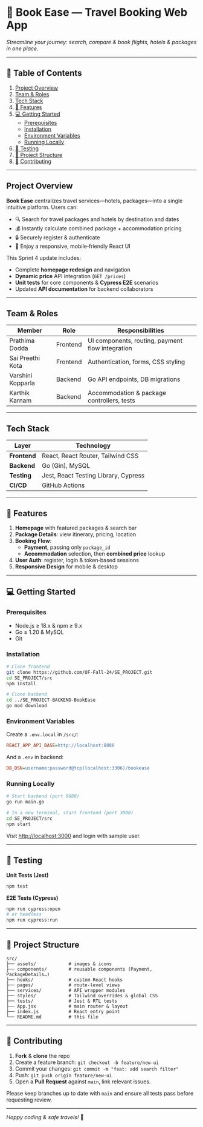 <p align="center">
  <h1>📖 Book Ease — Travel Booking Web App</h1>
  <p><em>Streamline your journey: search, compare & book flights, hotels & packages in one place.</em></p>
</p>

---

## 🚀 Table of Contents
1. [Project Overview](#project-overview)
2. [Team & Roles](#team--roles)
3. [Tech Stack](#tech-stack)
4. [🎯 Features](#-features)
5. [💻 Getting Started](#-getting-started)
   - [Prerequisites](#prerequisites)
   - [Installation](#installation)
   - [Environment Variables](#environment-variables)
   - [Running Locally](#running-locally)
6. [🧪 Testing](#-testing)
7. [📁 Project Structure](#-project-structure)
8. [🤝 Contributing](#-contributing)
---

## Project Overview
**Book Ease** centralizes travel services—hotels, packages—into a single intuitive platform. Users can:
- 🔍 Search for travel packages and hotels by destination and dates
- 💰 Instantly calculate combined package + accommodation pricing
- 🔒 Securely register & authenticate
- 📱 Enjoy a responsive, mobile‑friendly React UI

This Sprint 4 update includes:
- Complete **homepage redesign** and navigation
- **Dynamic price** API integration (`GET /prices`)
- **Unit tests** for core components & **Cypress E2E** scenarios
- Updated **API documentation** for backend collaborators

---

## Team & Roles
| Member              | Role       | Responsibilities          |
|---------------------|------------|---------------------------|
| Prathima Dodda      | Frontend   | UI components, routing, payment flow integration |
| Sai Preethi Kota    | Frontend   | Authentication, forms, CSS styling |
| Varshini Kopparla   | Backend    | Go API endpoints, DB migrations |
| Karthik Karnam      | Backend    | Accommodation & package controllers, tests |

---

## Tech Stack
| Layer          | Technology                           |
|----------------|--------------------------------------|
| **Frontend**   | React, React Router, Tailwind CSS    |
| **Backend**    | Go (Gin), MySQL                      |
| **Testing**    | Jest, React Testing Library, Cypress |
| **CI/CD**      | GitHub Actions                       |

---

## 🎯 Features
1. **Homepage** with featured packages & search bar
2. **Package Details**: view itinerary, pricing, location
3. **Booking Flow**:
   - **Payment**, passing only `package_id`
   - **Accommodation** selection, then **combined price** lookup
4. **User Auth**: register, login & token‑based sessions
5. **Responsive Design** for mobile & desktop

---

## 💻 Getting Started
### Prerequisites
- Node.js ≥ 18.x & npm ≥ 9.x
- Go ≥ 1.20 & MySQL
- Git

### Installation
```bash
# Clone frontend
git clone https://github.com/UF-Fall-24/SE_PROJECT.git
cd SE_PROJECT/src
npm install

# Clone backend
cd ../SE_PROJECT-BACKEND-BookEase
go mod download
```

### Environment Variables
Create a `.env.local` in `/src/`:
```ini
REACT_APP_API_BASE=http://localhost:8080
```
And a `.env` in backend:
```ini
DB_DSN=username:password@tcp(localhost:3306)/bookease
```

### Running Locally
```bash
# Start backend (port 8080)
go run main.go

# In a new terminal, start frontend (port 3000)
cd SE_PROJECT/src
npm start
```
Visit <http://localhost:3000> and login with sample user.

---

## 🧪 Testing
**Unit Tests (Jest)**
```bash
npm test
```

**E2E Tests (Cypress)**
```bash
npm run cypress:open
# or headless
npm run cypress:run
```

---

## 📁 Project Structure
```
src/
├── assets/            # images & icons
├── components/        # reusable components (Payment, PackageDetails…)
├── hooks/             # custom React hooks
├── pages/             # route-level views
├── services/          # API wrapper modules
├── styles/            # Tailwind overrides & global CSS
├── tests/             # Jest & RTL tests
├── App.jsx            # main router & layout
├── index.js           # React entry point
└── README.md          # this file
```

---

## 🤝 Contributing
1. **Fork** & **clone** the repo
2. Create a feature branch: `git checkout -b feature/new-ui`
3. Commit your changes: `git commit -m "feat: add search filter"`
4. Push: `git push origin feature/new-ui`
5. Open a **Pull Request** against `main`, link relevant issues.

Please keep branches up to date with `main` and ensure all tests pass before requesting review.

---

*Happy coding & safe travels!* 🚀

